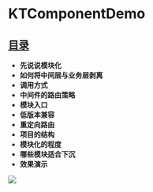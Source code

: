 # KTComponentDemo
## [目录](https://www.jianshu.com/p/d5630a3c8516)
- **先说说模块化**
- **如何将中间层与业务层剥离**
- **调用方式**
- **中间件的路由策略**
- **模块入口**
- **低版本兼容**
- **重定向路由**
- **项目的结构**
- **模块化的程度**
- **哪些模块适合下沉**
- **效果演示**

![](https://upload-images.jianshu.io/upload_images/1552225-c79efda635ef5ffb.gif?imageMogr2/auto-orient/strip)
